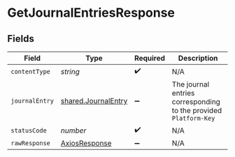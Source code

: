 # GetJournalEntriesResponse


## Fields

| Field                                                            | Type                                                             | Required                                                         | Description                                                      |
| ---------------------------------------------------------------- | ---------------------------------------------------------------- | ---------------------------------------------------------------- | ---------------------------------------------------------------- |
| `contentType`                                                    | *string*                                                         | :heavy_check_mark:                                               | N/A                                                              |
| `journalEntry`                                                   | [shared.JournalEntry](../../models/shared/journalentry.md)       | :heavy_minus_sign:                                               | The journal entries corresponding to the provided `Platform-Key` |
| `statusCode`                                                     | *number*                                                         | :heavy_check_mark:                                               | N/A                                                              |
| `rawResponse`                                                    | [AxiosResponse](https://axios-http.com/docs/res_schema)          | :heavy_minus_sign:                                               | N/A                                                              |
